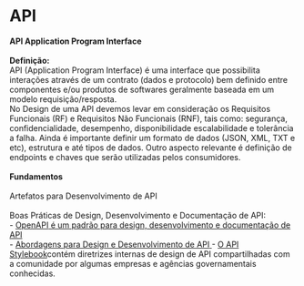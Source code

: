 # API
</H2><B>API Application Program Interface</B></H2><BR>
<BR> 
<B>Definição:</B><BR>
API (Application Program Interface) é uma interface que possibilita interações através de um contrato (dados e protocolo) bem definido entre componentes e/ou produtos de softwares geralmente baseada em um modelo requisição/resposta.<BR>
No Design de uma API devemos levar em consideração os Requisitos Funcionais (RF) e Requisitos Não Funcionais (RNF), tais como: segurança, confidencialidade, desempenho, disponibilidade escalabilidade e tolerância a falha. Ainda é importante definir um formato de dados (JSON, XML, TXT e etc), estrutura e até tipos de dados. Outro aspecto relevante é definição de endpoints e chaves que serão utilizadas pelos consumidores.<BR> 
<BR>
<B>Fundamentos</B><BR>
<BR>
<D>Artefatos para Desenvolvimento de API</D><BR>
<BR>
<D>Boas Práticas de Design, Desenvolvimento e Documentação de API:</D><BR>
- <a href="https://github.com/OAI"><D>OpenAPI</D> é um padrão para design, desenvolvimento e documentação de API<BR> </a>  
- <a href="https://github.com/eTecnologia/API/wiki/Abordagens-para-Design-e-Desenvolvimento-de-API"> <D>Abordagens para Design e Desenvolvimento de API</D> </a> 
  - <a href= "http://apistylebook.com/design/guidelines/">O API <D>Stylebook</D></a>contém diretrizes internas de design de API compartilhadas com a comunidade por algumas empresas e agências governamentais conhecidas.  
